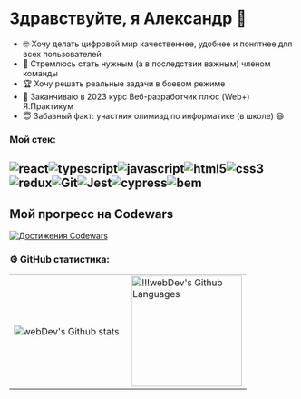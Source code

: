 # Здравствуйте, я Александр 👋

- :nerd_face: Хочу делать цифровой мир качественнее, удобнее и понятнее для всех пользователей
- :100: Стремлюсь стать нужным (а в последствии важным) членом команды
- :trophy: Хочу решать реальные задачи в боевом режиме
- 🌱 Заканчиваю в 2023 курс Веб-разработчик плюс (Web+) Я.Практикум
- :innocent: Забавный факт: участник олимиад по информатике (в школе)	:laughing:

### Мой стек:

![react](https://img.shields.io/badge/react-%2320232a.svg?style=for-the-badge&logo=react&logoColor=%2361DAFB)![typescript](https://img.shields.io/badge/typescript-%23007ACC.svg?style=for-the-badge&logo=typescript&logoColor=white)![javascript](https://img.shields.io/badge/javascript-%23323330.svg?style=for-the-badge&logo=javascript&logoColor=%23F7DF1E)![html5](https://img.shields.io/badge/html5-%23E34F26.svg?style=for-the-badge&logo=html5&logoColor=white)![css3](https://img.shields.io/badge/css3-%231572B6.svg?style=for-the-badge&logo=css3&logoColor=white)![redux](https://img.shields.io/badge/redux-%23593d88.svg?style=for-the-badge&logo=redux&logoColor=white)![Git](https://img.shields.io/badge/git-F05032.svg?style=for-the-badge&logo=git&logoColor=white)![Jest](https://img.shields.io/badge/jest-C21325.svg?style=for-the-badge&logo=jest&logoColor=white)![cypress](https://img.shields.io/badge/cypress-17202C.svg?style=for-the-badge&logo=cypress&logoColor=white)![bem](https://img.shields.io/badge/bem-000000.svg?style=for-the-badge&logo=bem&logoColor=white)
---
## Мой прогресс на Codewars 
[![Достижения Codewars](https://www.codewars.com/users/Zorkiy82/badges/large)](https://www.codewars.com/users/Zorkiy82)

<!--  ## 💻 Технологии:

<div>
  <img src="https://github.com/Zorkiy82/Zorkiy82/blob/main/devicon/react/react-original-wordmark.svg" title="reactjs" alt="reactjs" width="40" height="40"/>&nbsp
  <img src="https://github.com/Zorkiy82/Zorkiy82/blob/main/devicon/git/git-original-wordmark.svg" title="git" alt="git" width="40" height="40"/>&nbsp
  <img src="https://github.com/devicons/devicon/blob/master/icons/html5/html5-original.svg" title="html5" alt="html5" width="40" height="40"/>&nbsp
  <img src="https://github.com/devicons/devicon/blob/master/icons/css3/css3-original.svg" title="css" alt="css" width="40" height="40"/>&nbsp
  <img src="https://github.com/devicons/devicon/blob/master/icons/javascript/javascript-original.svg" title="javascript" alt="javascript" width="40" height="40"/>&nbsp  
  <img src="https://github.com/devicons/devicon/blob/master/icons/nodejs/nodejs-original.svg" title="nodejs" alt="nodejs" width="40" height="40"/>&nbsp
  <img src="https://github.com/devicons/devicon/blob/master/icons/express/express-original.svg" title="express" alt="express" width="40" height="40"/>&nbsp
  <img src="https://github.com/devicons/devicon/blob/master/icons/mongodb/mongodb-original.svg" title="mongodb" alt="mongodb" width="40" height="40"/>&nbsp
  <img src="https://github.com/devicons/devicon/blob/master/icons/c/c-plain.svg" title="C" alt="C" width="40" height="40"/>&nbsp;
  <img src="https://github.com/devicons/devicon/blob/master/icons/sass/sass-original.svg" title="sass/scss" alt="sass/scss" width="40" height="40"/>&nbsp;
  <img src="https://github.com/devicons/devicon/blob/master/icons/webpack/webpack-original.svg" title="webpack" alt="webpack" width="40" height="40"/>&nbsp;
  <img src="https://github.com/devicons/devicon/blob/master/icons/redux/redux-original.svg" title="redux" alt="redux" width="40" height="40"/>&nbsp;
</div>

---

### 🛠 Инструменты:

<div>
  <img src="https://upload.wikimedia.org/wikipedia/commons/9/90/DaVinci_Resolve_17_logo.svg" title="DaVinci Resolve" alt="DaVinci Resolve" width="40" height="40"/>&nbsp;
  <img src="https://github.com/devicons/devicon/blob/master/icons/photoshop/photoshop-plain.svg" title="photoshop" alt="photoshop" width="40" height="40"/>&nbsp;
  <img src="https://github.com/devicons/devicon/blob/master/icons/canva/canva-original.svg" title="canva" alt="canva" width="40" height="40"/>&nbsp;
  <img src="https://github.com/devicons/devicon/blob/master/icons/figma/figma-original.svg" title="figma" alt="figma" width="40" height="40"/>&nbsp;
  <img src="https://upload.wikimedia.org/wikipedia/commons/9/9e/YouTube_Logo_%282013-2017%29.svg" title="YouTube" alt="YouTube" width="40" height="40"/>&nbsp;
  <img src="https://github.com/devicons/devicon/blob/master/icons/raspberrypi/raspberrypi-original.svg" title="raspberrypi" alt="raspberrypi" width="40" height="40"/>&nbsp;
  <img src="https://github.com/devicons/devicon/blob/master/icons/linux/linux-original.svg" title="linux" alt="linux" width="40" height="40"/>&nbsp;
  <img src="https://upload.wikimedia.org/wikipedia/commons/e/e9/Notion-logo.svg" title="Notion" alt="Notion" width="40" height="40"/>&nbsp;
</div>

---



--- -->


### ⚙️ GitHub статистика:

<table>
  <tr>
    <td>
      <img align="left" src="http://github-readme-streak-stats.herokuapp.com?user=Zorkiy82&theme=dark&background=000000&locale=ru" alt="webDev's Github stats" />
    </td>
    <td>
      <img height="195px" align="right" alt="!!!webDev's Github Languages" src="https://github-readme-stats-sigma-five.vercel.app/api/top-langs/?username=Zorkiy82&layout=compact&theme=vision-friendly-dark&locale=ru" />
    </td>
  </tr>
</table>

